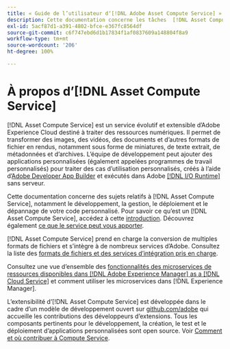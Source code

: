 ```yaml
---
title: « Guide de l’utilisateur dʼ[!DNL Adobe Asset Compute Service] »
description: Cette documentation concerne les tâches  [!DNL Asset Compute Service] , avec notamment l’introduction, le développement, la gestion, le déploiement et le dépannage de votre code personnalisé.
exl-id: 5acf87d1-a391-4802-bfce-e367fc8564df
source-git-commit: c6f747ebd6d1b17834f1af0837609a148804f8a9
workflow-type: tm+mt
source-wordcount: '206'
ht-degree: 100%

---
```


# À propos d’[!DNL Asset Compute Service]

[!DNL Asset Compute Service] est un service évolutif et extensible d’Adobe Experience Cloud destiné à traiter des ressources numériques. Il permet de transformer des images, des vidéos, des documents et d’autres formats de fichier en rendus, notamment sous forme de miniatures, de texte extrait, de métadonnées et d’archives. L’équipe de développement peut ajouter des applications personnalisées (également appelées programmes de travail personnalisés) pour traiter des cas d’utilisation personnalisés, créés à l’aide d’[Adobe Developer App Builder](https://developer.adobe.com/app-builder/docs/overview) et exécutés dans Adobe [[!DNL I/O Runtime]](https://developer.adobe.com/runtime/) sans serveur.

Cette documentation concerne des sujets relatifs à [!DNL Asset Compute Service], notamment le développement, la gestion, le déploiement et le dépannage de votre code personnalisé. Pour savoir ce qu’est un [!DNL Asset Compute Service], accédez à cette [introduction](introduction.md). Découvrez également [ce que le service peut vous apporter](introduction.md#possible-use-cases-benefits).

[!DNL Asset Compute Service] prend en charge la conversion de multiples formats de fichiers et s’intègre à de nombreux services d’Adobe. Consultez la liste des [formats de fichiers et des services d’intégration pris en charge](https://experienceleague.adobe.com/fr/docs/experience-manager-cloud-service/content/assets/file-format-support).

Consultez une vue d’ensemble des [fonctionnalités des microservices de ressources disponibles dans  [!DNL Adobe Experience Manager]  as a  [!DNL Cloud Service]](https://experienceleague.adobe.com/fr/docs/experience-manager-cloud-service/content/assets/asset-microservices-overview) et comment utiliser les microservices dans [!DNL Experience Manager].

L’extensibilité d’[!DNL Asset Compute Service] est développée dans le cadre d’un modèle de développement ouvert sur [github.com/adobe](https://github.com/adobe) qui accueille les contributions des développeurs d’extensions. Tous les composants pertinents pour le développement, la création, le test et le déploiement d’applications personnalisées sont open source. Voir [Comment et où contribuer à Compute Service](contribute-to-compute-service.md).

<!--
Possible to record the below info here in this landing page to centralize the miscellaneous info about Asset Compute Service?
 List of dependencies and requirements SDK, CLI, Devtools, etc.? Or may be a link to the prerequisites.
 Introduction video when Tech Marketing team shares one.
-->
